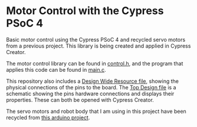 # Motor Control with the Cypress PSoC 4
Basic motor control using the Cypress PSoC 4 and recycled servo motors from a previous project. This library is being created and applied in Cypress Creator.

The motor control library can be found in [control.h](https://github.com/sabrinabutton/PSoc4-motorcontrol/blob/master/control.h), and the program that applies this code can be found in [main.c](https://github.com/sabrinabutton/PSoc4-motorcontrol/blob/master/main.c).

This repository also includes a [Design Wide Resource file](https://github.com/sabrinabutton/PSoc4-motorcontrol/blob/master/MotorControl.cydwr), showing the physical connections of the pins to the board. The [Top Design file](https://github.com/sabrinabutton/PSoc4-motorcontrol/blob/master/TopDesign/TopDesign.cysch) is a schematic showing the pins hardware connections and displays their properties. These can both be opened with Cypress Creator. 

The servo motors and robot body that I am using in this project have been recycled from [this arduino project](https://github.com/sabrinabutton/microbit-arduino-communication).


